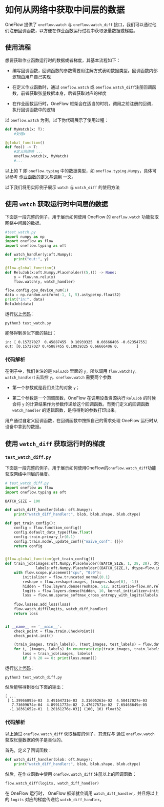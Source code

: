 # 如何从网络中获取中间层的数据

OneFlow 提供了 `oneflow.watch` 与 `oneflow.watch_diff` 接口，我们可以通过他们注册回调函数，以方便在作业函数运行过程中获取张量数据或梯度。

## 使用流程

想要获取作业函数运行时的数据或者梯度，其基本流程如下：

* 编写回调函数，回调函数的参数需要用注解方式表明数据类型，回调函数内部逻辑由用户自己实现

* 在定义作业函数时，通过 `oneflow.watch` 或 `oneflow.watch_diff`注册回调函数，前者获取张量数据本身，后者获取对应的梯度

* 在作业函数运行时，OneFlow 框架会在适当的时机，调用之前注册的回调，执行回调函数中的逻辑

以 `oneflow.watch` 为例，以下伪代码展示了使用过程：

```python
def MyWatch(x: T):
    #处理x

@global_function()
def foo() -> T:
    #定义网络等 ...
    oneflow.watch(x, MyWatch)
    #...
```

以上的 T 即 `oneflow.typing` 中的数据类型，如 `oneflow.typing.Numpy`，具体可以参考 [作业函数的定义与调用](job_function_define_call.md) 一文。

以下我们将用实际例子展示 `watch` 与 `watch_diff` 的使用方法

## 使用 `watch` 获取运行时中间层的数据

下面是一段完整的例子，用于展示如何使用 OneFlow 的 `oneflow.watch` 功能获取网络中间层的数据。
```python
#test_watch.py
import numpy as np
import oneflow as flow
import oneflow.typing as oft

def watch_handler(y:oft.Numpy):
    print("out:", y)

@flow.global_function()
def ReluJob(x:oft.Numpy.Placeholder((5,))) -> None:
    y = flow.nn.relu(x)
    flow.watch(y, watch_handler)

flow.config.gpu_device_num(1)
data = np.random.uniform(-1, 1, 5).astype(np.float32)
print("in:", data)
ReluJob(data)
```

运行[以上代码](../code/extended_topics/test_watch.py)：
```
python3 test_watch.py
```

能够得到类似下面的输出：
```
in: [ 0.15727027  0.45887455  0.10939325  0.66666406 -0.62354755]
out: [0.15727027 0.45887455 0.10939325 0.66666406 0.        ]
```

### 代码解析
在例子中，我们关注的是 `ReluJob` 里面的 `y`，所以调用 `flow.watch(y, watch_handler)`去监控 `y`。`oneflow.watch` 需要两个参数:

* 第一个参数就是我们关注的对象 `y`；

* 第二个参数是一个回调函数，OneFlow 在调用设备资源执行 `ReluJob` 的时候会将 `y` 的计算结果作为参数传递给这个回调函数。而我们定义的回调函数 `watch_handler` 的逻辑函数，是将得到的参数打印出来。

用户通过自定义回调函数，在回调函数中按照自己的需求处理 OneFlow 运行时从设备中拿到的数据。

## 使用 `watch_diff` 获取运行时的梯度
### `test_watch_diff.py`
下面是一段完整的例子，用于展示如何使用OneFlow的`oneflow.watch_diff`功能获取网络中间层的梯度。
```python
# test_watch_diff.py
import oneflow as flow
import oneflow.typing as oft

BATCH_SIZE = 100

def watch_diff_handler(blob: oft.Numpy):
    print("watch_diff_handler:", blob, blob.shape, blob.dtype)

def get_train_config():
    config = flow.function_config()
    config.default_data_type(flow.float)
    config.train.primary_lr(0.1)
    config.train.model_update_conf({"naive_conf": {}})
    return config


@flow.global_function(get_train_config())
def train_job(images:oft.Numpy.Placeholder((BATCH_SIZE, 1, 28, 28), dtype=flow.float),
              labels:oft.Numpy.Placeholder((BATCH_SIZE,), dtype=flow.int32)) -> oft.Numpy:
    with flow.scope.placement("cpu", "0:0"):
        initializer = flow.truncated_normal(0.1)
        reshape = flow.reshape(images, [images.shape[0], -1])
        hidden = flow.layers.dense(reshape, 512, activation=flow.nn.relu, kernel_initializer=initializer, name="hidden")
        logits = flow.layers.dense(hidden, 10, kernel_initializer=initializer, name="output")
        loss = flow.nn.sparse_softmax_cross_entropy_with_logits(labels, logits)
    
    flow.losses.add_loss(loss)
    flow.watch_diff(logits, watch_diff_handler)
    return loss


if __name__ == '__main__':
    check_point = flow.train.CheckPoint()
    check_point.init()

    (train_images, train_labels), (test_images, test_labels) = flow.data.load_mnist(BATCH_SIZE)
    for i, (images, labels) in enumerate(zip(train_images, train_labels)):
        loss = train_job(images, labels)
        if i % 20 == 0: print(loss.mean())
```

运行[以上代码](../code/extended_topics/test_watch_diff.py)：
```
python3 test_watch_diff.py
```
然后能够得到类似下面的输出：
```
[ ...
 [ 1.39966095e-03  3.49164731e-03  3.31605263e-02  4.50417027e-03
   7.73609674e-04  4.89911772e-02  2.47627571e-02  7.65468649e-05
  -1.18361652e-01  1.20161276e-03]] (100, 10) float32
```
### 代码解析
以上通过 `oneflow.watch_diff` 获取梯度的例子，其流程与 通过 `oneflow.watch` 获取张量数据的例子是类似的。

首先，定义了回调函数：
```python
def watch_diff_handler(blob: oft.Numpy):
    print("watch_diff_handler:", blob, blob.shape, blob.dtype)
```

然后，在作业函数中使用 `oneflow.watch_diff` 注册以上的回调函数：
```python
flow.watch_diff(logits, watch_diff_handler)
```

在 OneFlow 运行时， OneFlow 框架就会调用 `watch_diff_handler`，并且将以上的 `logits` 对应的梯度传递给 `watch_diff_handler`。
